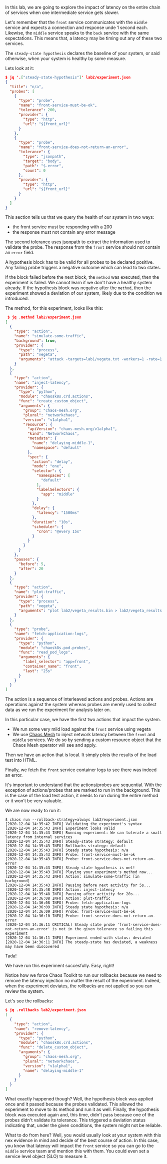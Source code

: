 In this lab, we are going to explore the impact of latency on the entire
chain of services when one intermediate service gets slower.

Let's remember that the `front` service communicates with the `middle`
service and expects a connection and response unde 1 second each. Likewise,
the `middle` service speaks to the `back` service with the same expectations.
This means that, a latency may be timing out any of these two services.

The `steady-state hypothesis` declares the baseline of your system, or said
otherwise, when your system is healthy by some measure.

Lets look at it:

```json
$ jq '.["steady-state-hypothesis"]' lab2/experiment.json 
{
  "title": "n/a",
  "probes": [
    {
      "type": "probe",
      "name": "front-service-must-be-ok",
      "tolerance": 200,
      "provider": {
        "type": "http",
        "url": "${front_url}"
      }
    },
    {
      "type": "probe",
      "name": "front-service-does-not-return-an-error",
      "tolerance": {
        "type": "jsonpath",
        "target": "body",
        "path": "$.error",
        "count": 0
      },
      "provider": {
        "type": "http",
        "url": "${front_url}"
      }
    }
  ]
}
```

This section tells us that we query the health of our system in two ways:

* the front service must be responding with a 200
* the response must not contain any error message

The second tolerance uses [jsonpath](https://jsonpath2.readthedocs.io/en/latest/exampleusage.html#syntax)
to extract the information used to validate the probe. The response from
the `front` service should not contain an `error` field.

A hypothesis block has to be valid for all probes to be declared positive.
Any failing probe triggers a negative outcome which can lead to two states.

If the block failed before the next block, the `method` was executed, then
the experiment is failed. We cannot learn if we don't have a healthy system
already. If the hypothesis block was negative after the `method`, then the
experiment showed a deviation of our system, likely due to the condition
we introduced.

The method, for this experiment, looks like this:

```json
 $ jq .method lab2/experiment.json 
[
  {
    "type": "action",
    "name": "simulate-some-traffic",
    "background": true,
    "provider": {
      "type": "process",
      "path": "vegeta",
      "arguments": "attack -targets=lab1/vegeta.txt -workers=1 -rate=1 -connections=3  -duration=25s -output=lab2/vegeta_results.bin"
    }
  },
  {
    "type": "action",
    "name": "inject-latency",
    "provider": {
      "type": "python",
      "module": "chaosk8s.crd.actions",
      "func": "create_custom_object",
      "arguments": {
        "group": "chaos-mesh.org",
        "plural": "networkchaos",
        "version": "v1alpha1",
        "resource": {
          "apiVersion": "chaos-mesh.org/v1alpha1",
          "kind": "NetworkChaos",
          "metadata": {
            "name": "delaying-middle-1",
            "namespace": "default"
          },
          "spec": {
            "action": "delay",
            "mode": "one",
            "selector": {
              "namespaces": [
                "default"
              ],
              "labelSelectors": {
                "app": "middle"
              }
            },
            "delay": {
              "latency": "1500ms"
            },
            "duration": "10s",
            "scheduler": {
              "cron": "@every 15s"
            }
          }
        }
      }
    },
    "pauses": {
      "before": 5,
      "after": 20
    }
  },
  {
    "type": "action",
    "name": "plot-traffic",
    "provider": {
      "type": "process",
      "path": "vegeta",
      "arguments": "plot lab2/vegeta_results.bin > lab2/vegeta_results.html"
    }
  },
  {
    "type": "probe",
    "name": "fetch-application-logs",
    "provider": {
      "type": "python",
      "module": "chaosk8s.pod.probes",
      "func": "read_pod_logs",
      "arguments": {
        "label_selector": "app=front",
        "container_name": "front",
        "last": "25s"
      }
    }
  }
]
```

The action is a sequence of interleaved actions and probes. Actions are
operations against the system whereas probes are merely used to collect data as
we run the experiment for analysis later on.

In this particular case, we have the first two actions that impact the system.

* We run some very mild load against the `front` service using vegeta
* We use [Chaos Mesh](https://chaos-mesh.org) to inject network latency
  between the `front` and `middle` services. We do so by sending a custom
  resource object that the Chaos Mesh operator will see and apply.

Then we have an action that is local. It simply plots the results of the
load test into HTML.

Finally, we fetch the `front` service container logs to see there was indeed
an error.

It's important to understand that the actions/probes are sequential. With the
exception of actions/probes that are marked to run in the background. This is
the case of the load test action, it needs to run during the entire method or
it won't be very valuable.

We are now ready to run it:

```console
$ chaos run --rollback-strategy=always lab2/experiment.json 
[2020-12-04 14:35:42 INFO] Validating the experiment's syntax
[2020-12-04 14:35:43 INFO] Experiment looks valid
[2020-12-04 14:35:43 INFO] Running experiment: We can tolerate a small latency from internal services
[2020-12-04 14:35:43 INFO] Steady-state strategy: default
[2020-12-04 14:35:43 INFO] Rollbacks strategy: default
[2020-12-04 14:35:43 INFO] Steady state hypothesis: n/a
[2020-12-04 14:35:43 INFO] Probe: front-service-must-be-ok
[2020-12-04 14:35:43 INFO] Probe: front-service-does-not-return-an-error
[2020-12-04 14:35:43 INFO] Steady state hypothesis is met!
[2020-12-04 14:35:43 INFO] Playing your experiment's method now...
[2020-12-04 14:35:43 INFO] Action: simulate-some-traffic [in background]
[2020-12-04 14:35:43 INFO] Pausing before next activity for 5s...
[2020-12-04 14:35:48 INFO] Action: inject-latency
[2020-12-04 14:35:48 INFO] Pausing after activity for 20s...
[2020-12-04 14:36:08 INFO] Action: plot-traffic
[2020-12-04 14:36:08 INFO] Probe: fetch-application-logs
[2020-12-04 14:36:09 INFO] Steady state hypothesis: n/a
[2020-12-04 14:36:09 INFO] Probe: front-service-must-be-ok
[2020-12-04 14:36:10 INFO] Probe: front-service-does-not-return-an-error
[2020-12-04 14:36:11 CRITICAL] Steady state probe 'front-service-does-not-return-an-error' is not in the given tolerance so failing this experiment
[2020-12-04 14:36:11 INFO] Experiment ended with status: deviated
[2020-12-04 14:36:11 INFO] The steady-state has deviated, a weakness may have been discovered
```

Tada!

We have run this experiment succesfully. Easy, right!

Notice how we force Chaos Toolkit to run our rollbacks because we need to
remove the latency injection no matter the result of the experiment. Indeed,
when the experiment deviates, the rollbacks are not applied so you can
review the system.

Let's see the rollbacks:

```json
$ jq .rollbacks lab2/experiment.json 
[
  {
    "type": "action",
    "name": "remove-latency",
    "provider": {
      "type": "python",
      "module": "chaosk8s.crd.actions",
      "func": "delete_custom_object",
      "arguments": {
        "group": "chaos-mesh.org",
        "plural": "networkchaos",
        "version": "v1alpha1",
        "name": "delaying-middle-1"
      }
    }
  }
]
```

What exactly happened though? Well, the hypothesis block was applied once and
it passed because the probes validated. This allowed the experiment to move
to its method and run it as well. Finally, the hypothesis block was executed
again and, this time, didn't pass because one of the probes didn't validate
its tolerance. This triggered a deviation status indicating that, under the
given conditions, the system might not be reliable.

What to do from here? Well, you would usually look at your system with this
nex evidence in mind and decide of the best course of action. In this case,
you know that latency will impact the `front` service so you can go to the
`middle` service team and mention this with them. You could even set a service
level object (SLO) to measure it.
